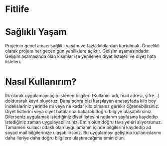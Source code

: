 # Fitlife
# Sağlıklı Yaşam
Projemin genel amacı sağlıklı yaşam ve fazla kilolardan kurtulmak. Öncelikli olarak projem her geçen gün yeniliklere açıktır.
Gelişim aşamasındadır. Gelişim aşamasında olan kısımlar ise yenilenen diyet listeleri ve diyet hata listeleri.

# Nasıl Kullanırım?
İlk olarak uygulamayı açıp istenen bilgileri (Kullanıcı adı, mail adresi, şifre...) doldurarak kayıt oluyoruz. Daha sonra bizi karşılayan
anasayfada kilo boy indeksleriniz yerinde mi veya ne kadar kilo olmanız gerekir öğrenebilirsiniz. Diyet listlerini veya diyet hatalarına 
bakarak doğru bilgiye ulaşabilirsiniz. Dilerseniz uygulamak istediğiniz diyet listesini notlarım sayfasına kaydedip istediğiniz zaman 
uygulayabilirsiniz. Emin olun doğru tavsiyeleri alıyorsunuz. Tamamen kullaıcı odaklı olan uygulamanın içinde bilgilerini kaydedip ad soyad 
mail bilgilerinize ulaşabilirsiniz. Bu uygulamayı geliştirip kullanıcılarımı daha ileriye daha doğru bilgilere ulaştıracağıma emin olun.
